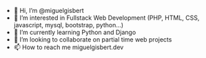 - 👋 Hi, I’m @miguelgisbert
- 👀 I’m interested in Fullstack Web Development (PHP, HTML, CSS, javascript, mysql, bootstrap, python...)
- 🌱 I’m currently learning Python and Django
- 💞️ I’m looking to collaborate on partial time web projects
- 📫 How to reach me miguelgisbert.dev

<!---
miguelgisbert/miguelgisbert is a ✨ special ✨ repository because its `README.md` (this file) appears on your GitHub profile.
You can click the Preview link to take a look at your changes.
--->
